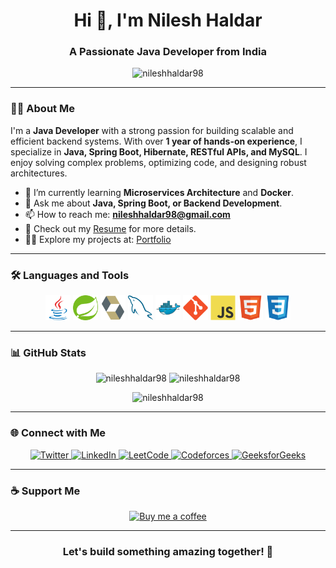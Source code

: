 <h1 align="center">Hi 👋, I'm Nilesh Haldar</h1>
<h3 align="center">A Passionate Java Developer from India</h3>

<p align="center">
  <img src="https://komarev.com/ghpvc/?username=nileshhaldar98&label=Profile%20views&color=0e75b6&style=flat" alt="nileshhaldar98" />
</p>

---

### 👨‍💻 About Me

I'm a **Java Developer** with a strong passion for building scalable and efficient backend systems. With over **1 year of hands-on experience**, I specialize in **Java, Spring Boot, Hibernate, RESTful APIs, and MySQL**. I enjoy solving complex problems, optimizing code, and designing robust architectures.

- 🌱 I’m currently learning **Microservices Architecture** and **Docker**.
- 💬 Ask me about **Java, Spring Boot, or Backend Development**.
- 📫 How to reach me: **nileshhaldar98@gmail.com**
- 📄 Check out my [Resume](https://drive.google.com/file/d/1zs5G9zX6m7twtc--5hVURapdB1k6Wozn/view/view) for more details.
- 👨‍💻 Explore my projects at: [Portfolio](https://www.nileshhaldar98.tech)

---

### 🛠️ Languages and Tools

<p align="center">
  <img src="https://raw.githubusercontent.com/devicons/devicon/master/icons/java/java-original.svg" alt="Java" width="40" height="40"/>
  <img src="https://raw.githubusercontent.com/devicons/devicon/master/icons/spring/spring-original.svg" alt="Spring" width="40" height="40"/>
  <img src="https://raw.githubusercontent.com/devicons/devicon/master/icons/hibernate/hibernate-original.svg" alt="Hibernate" width="40" height="40"/>
  <img src="https://raw.githubusercontent.com/devicons/devicon/master/icons/mysql/mysql-original.svg" alt="MySQL" width="40" height="40"/>
  <img src="https://raw.githubusercontent.com/devicons/devicon/master/icons/docker/docker-original.svg" alt="Docker" width="40" height="40"/>
  <img src="https://raw.githubusercontent.com/devicons/devicon/master/icons/git/git-original.svg" alt="Git" width="40" height="40"/>
  <img src="https://raw.githubusercontent.com/devicons/devicon/master/icons/javascript/javascript-original.svg" alt="JavaScript" width="40" height="40"/>
  <img src="https://raw.githubusercontent.com/devicons/devicon/master/icons/html5/html5-original.svg" alt="HTML5" width="40" height="40"/>
  <img src="https://raw.githubusercontent.com/devicons/devicon/master/icons/css3/css3-original.svg" alt="CSS3" width="40" height="40"/>
</p>

---

### 📊 GitHub Stats

<p align="center">
  <img src="https://github-readme-stats.vercel.app/api?username=nileshhaldar98&show_icons=true&theme=tokyonight&hide_border=true" alt="nileshhaldar98" />
  <img src="https://github-readme-streak-stats.herokuapp.com/?user=nileshhaldar98&theme=tokyonight&hide_border=true" alt="nileshhaldar98" />
</p>

<p align="center">
  <img src="https://github-readme-stats.vercel.app/api/top-langs/?username=nileshhaldar98&layout=compact&theme=tokyonight&hide_border=true" alt="nileshhaldar98" />
</p>

---

### 🌐 Connect with Me

<p align="center">
  <a href="https://twitter.com/nileshhaldar98" target="_blank">
    <img src="https://img.shields.io/badge/-Twitter-%231DA1F2?style=for-the-badge&logo=twitter&logoColor=white" alt="Twitter" />
  </a>
  <a href="https://linkedin.com/in/nileshhaldar98" target="_blank">
    <img src="https://img.shields.io/badge/-LinkedIn-%230077B5?style=for-the-badge&logo=linkedin&logoColor=white" alt="LinkedIn" />
  </a>
  <a href="https://leetcode.com/nileshhaldar98" target="_blank">
    <img src="https://img.shields.io/badge/-LeetCode-%23FFA116?style=for-the-badge&logo=leetcode&logoColor=white" alt="LeetCode" />
  </a>
  <a href="https://codeforces.com/profile/nileshhaldar98" target="_blank">
    <img src="https://img.shields.io/badge/-Codeforces-%231F8ACB?style=for-the-badge&logo=codeforces&logoColor=white" alt="Codeforces" />
  </a>
  <a href="https://auth.geeksforgeeks.org/user/nileshhaldar98" target="_blank">
    <img src="https://img.shields.io/badge/-GeeksforGeeks-%2319BC9C?style=for-the-badge&logo=geeksforgeeks&logoColor=white" alt="GeeksforGeeks" />
  </a>
</p>

---

### ☕ Support Me

<p align="center">
  <a href="https://www.buymeacoffee.com/nileshhaldar98">
    <img src="https://cdn.buymeacoffee.com/buttons/v2/default-orange.png" height="50" width="210" alt="Buy me a coffee" />
  </a>
</p>

---

<h3 align="center">Let's build something amazing together! 🚀</h3>
